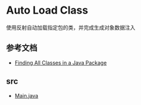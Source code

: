 # Auto Load Class

使用反射自动加载指定包的类，并完成生成对象数据注入

## 参考文档

* [Finding All Classes in a Java Package](https://www.baeldung.com/java-find-all-classes-in-package)

## src

* [Main.java](/src/com/annotation/autoloadclass/Main.java)
